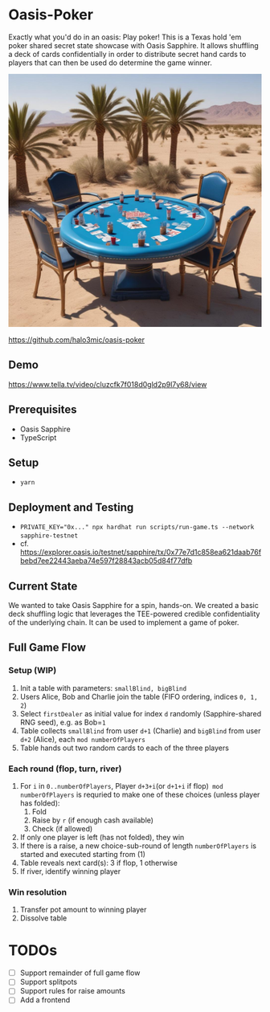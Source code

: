 # Oasis-Poker

Exactly what you'd do in an oasis: Play poker! This is a Texas hold 'em poker shared secret state showcase with Oasis Sapphire. It allows shuffling a deck of cards confidentially in order to distribute secret hand cards to players that can then be used do determine the game winner.

![poker](./oasis-poker.jpeg)

https://github.com/halo3mic/oasis-poker

## Demo

https://www.tella.tv/video/cluzcfk7f018d0gld2p9l7y68/view 

## Prerequisites

- Oasis Sapphire
- TypeScript

## Setup

- `yarn`

## Deployment and Testing

- `PRIVATE_KEY="0x..." npx hardhat run scripts/run-game.ts --network sapphire-testnet`
- cf. https://explorer.oasis.io/testnet/sapphire/tx/0x77e7d1c858ea621daab76fbebd7ee22443aeba74e597f28843acb05d84f77dfb

## Current State

We wanted to take Oasis Sapphire for a spin, hands-on. We created a basic deck shuffling logic that leverages the TEE-powered credible confidentiality of the underlying chain. It can be used to implement a game of poker.

## Full Game Flow

### Setup (WIP)

1. Init a table with parameters: `smallBlind, bigBlind`
2. Users Alice, Bob and Charlie join the table (FIFO ordering, indices `0, 1, 2`)
3. Select `firstDealer` as initial value for index `d` randomly (Sapphire-shared RNG seed), e.g. as Bob=`1`
4. Table collects `smallBlind` from user `d+1` (Charlie) and `bigBlind` from user `d+2` (Alice), each `mod numberOfPlayers`
5. Table hands out two random cards to each of the three players

### Each round (flop, turn, river)

1. For `i` in `0..numberOfPlayers`, Player `d+3+i`(or `d+1+i` if flop)` mod numberOfPlayers`  is requried to make one of these choices (unless player has folded):
   1. Fold
   2. Raise by `r` (if enough cash available)
   3. Check (if allowed)
2. If only one player is left (has not folded), they win
3. If there is a raise, a new choice-sub-round of length `numberOfPlayers` is started and executed starting from (1)
4. Table reveals next card(s): 3 if flop, 1 otherwise
5. If river, identify winning player

### Win resolution

1. Transfer pot amount to winning player
2. Dissolve table

# TODOs

- [ ] Support remainder of full game flow
- [ ] Support splitpots
- [ ] Support rules for raise amounts
- [ ] Add a frontend
